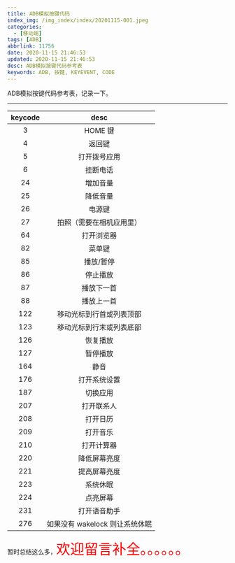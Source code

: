 ```yaml
---
title: ADB模拟按键代码
index_img: /img_index/index/20201115-001.jpeg
categories:
  - [移动端]
tags: [ADB]
abbrlink: 11756
date: 2020-11-15 21:46:53
updated: 2020-11-15 21:46:53
desc: ADB模拟按键代码参考表
keywords: ADB, 按键, KEYEVENT, CODE
---
```


ADB模拟按键代码参考表，记录一下。

<!--more-->
<hr />

| keycode |              desc              |
| :-----: | :----------------------------: |
|    3    |            HOME 键             |
|    4    |             返回键             |
|    5    |          打开拨号应用          |
|    6    |            挂断电话            |
|   24    |            增加音量            |
|   25    |            降低音量            |
|   26    |             电源键             |
|   27    |    拍照（需要在相机应用里）    |
|   64    |           打开浏览器           |
|   82    |             菜单键             |
|   85    |           播放/暂停            |
|   86    |            停止播放            |
|   87    |           播放下一首           |
|   88    |           播放上一首           |
|   122   |    移动光标到行首或列表顶部    |
|   123   |    移动光标到行末或列表底部    |
|   126   |            恢复播放            |
|   127   |            暂停播放            |
|   164   |              静音              |
|   176   |          打开系统设置          |
|   187   |            切换应用            |
|   207   |           打开联系人           |
|   208   |            打开日历            |
|   209   |            打开音乐            |
|   210   |           打开计算器           |
|   220   |          降低屏幕亮度          |
|   221   |          提高屏幕亮度          |
|   223   |            系统休眠            |
|   224   |            点亮屏幕            |
|   231   |          打开语音助手          |
|   276   | 如果没有 wakelock 则让系统休眠 |



暂时总结这么多，<font size=6.5 color='red'>欢迎留言补全。。。。。。</font>
